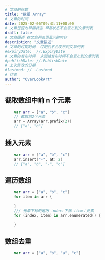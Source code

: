 ```yaml
---
# 文章的标题
title: "数组 Array"
# 文章的时间
date: 2025-02-06T09:42:11+08:00
# 文章是否为草稿状态 草稿状态不会发布到文章列表
draft: false
# 文章描述 在文章列表页展示的内容
description: "文章描述"
# 文章的过期时间  过期后不会发布到文章列表
#expiryDate:  //.ExpiryDate
# 文章的发布时间  未到达发布时间不会发布到文章列表
#publishDate: //.PublishDate
# 上次修改的日期
#lastmod: // .Lastmod
# 作者
author: "OverLookArt"
---
```


## 截取数组中前 n 个元素  

``` Swift
    var arr = ["a", "b", "c"]
    // 截取前2个元素
    arr = Array(arr.prefix(2))
    // ["a", "b"]
```

## 插入元素  

``` Swift
    var arr = ["a", "b", "c"]
    arr.insert("-", at: 2)
    // ["a", "b", "-", "c"]
```

## 遍历数组  

``` Swift
    var arr = ["a", "b", "c"]
    for item in arr {
    
    }
    /// 元素下标的遍历 index:下标 item：元素
    for (index, item) in arr.enumerated() {

    }
```

## 数组去重  

``` Swift
    var arr = ["a", "b", "a", "c"]
    
```